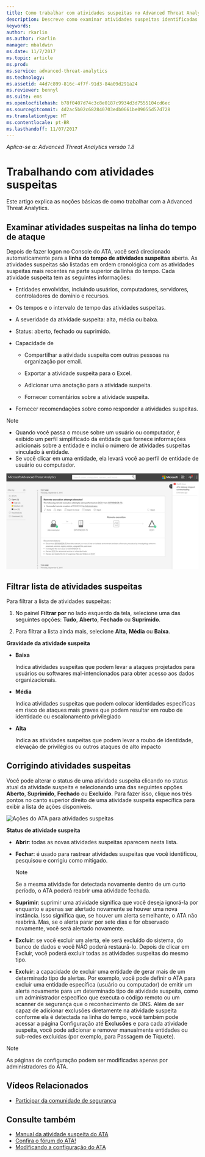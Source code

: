 ```yaml
---
title: Como trabalhar com atividades suspeitas no Advanced Threat Analytics | Microsoft Docs
description: Descreve como examinar atividades suspeitas identificadas pelo ATA
keywords: 
author: rkarlin
ms.author: rkarlin
manager: mbaldwin
ms.date: 11/7/2017
ms.topic: article
ms.prod: 
ms.service: advanced-threat-analytics
ms.technology: 
ms.assetid: 44d7c899-816c-4f7f-91d3-84a09d291a24
ms.reviewer: bennyl
ms.suite: ems
ms.openlocfilehash: b78f0407d74c3c8e0187c9934d3d7555104cd6ec
ms.sourcegitcommit: 4d2ac5b02c682840703edb0661be09055d57d728
ms.translationtype: HT
ms.contentlocale: pt-BR
ms.lasthandoff: 11/07/2017
---
```

*Aplica-se a: Advanced Threat Analytics versão 1.8*



# <a name="working-with-suspicious-activities"></a>Trabalhando com atividades suspeitas
Este artigo explica as noções básicas de como trabalhar com a Advanced Threat Analytics.

## <a name="review-suspicious-activities-on-the-attack-time-line"></a>Examinar atividades suspeitas na linha do tempo de ataque
Depois de fazer logon no Console do ATA, você será direcionado automaticamente para a **linha do tempo de atividades suspeitas** aberta. As atividades suspeitas são listadas em ordem cronológica com as atividades suspeitas mais recentes na parte superior da linha do tempo.
Cada atividade suspeita tem as seguintes informações:

-   Entidades envolvidas, incluindo usuários, computadores, servidores, controladores de domínio e recursos.

-   Os tempos e o intervalo de tempo das atividades suspeitas.

-   A severidade da atividade suspeita: alta, média ou baixa.

-   Status: aberto, fechado ou suprimido.

-   Capacidade de

    -   Compartilhar a atividade suspeita com outras pessoas na organização por email.

    -   Exportar a atividade suspeita para o Excel.

    -   Adicionar uma anotação para a atividade suspeita.

    -   Fornecer comentários sobre a atividade suspeita.

-   Fornecer recomendações sobre como responder a atividades suspeitas.

> [!NOTE]
> -   Quando você passa o mouse sobre um usuário ou computador, é exibido um perfil simplificado da entidade que fornece informações adicionais sobre a entidade e inclui o número de atividades suspeitas vinculado à entidade.
> -   Se você clicar em uma entidade, ela levará você ao perfil de entidade de usuário ou computador.

![Imagem da linha do tempo das atividades suspeitas do ATA](media/ATA-Suspicious-Activity-Timeline.JPG)

## <a name="filter-suspicious-activities-list"></a>Filtrar lista de atividades suspeitas
Para filtrar a lista de atividades suspeitas:

1.  No painel **Filtrar por** no lado esquerdo da tela, selecione uma das seguintes opções: **Tudo**, **Aberto**, **Fechado** ou **Suprimido**.

2.  Para filtrar a lista ainda mais, selecione **Alta**, **Média** ou **Baixa**.

**Gravidade da atividade suspeita**

-   **Baixa**

    Indica atividades suspeitas que podem levar a ataques projetados para usuários ou softwares mal-intencionados para obter acesso aos dados organizacionais.

-   **Média**

    Indica atividades suspeitas que podem colocar identidades específicas em risco de ataques mais graves que podem resultar em roubo de identidade ou escalonamento privilegiado

-   **Alta**

    Indica as atividades suspeitas que podem levar a roubo de identidade, elevação de privilégios ou outros ataques de alto impacto




## <a name="remediating-suspicious-activities"></a>Corrigindo atividades suspeitas
Você pode alterar o status de uma atividade suspeita clicando no status atual da atividade suspeita e selecionando uma das seguintes opções **Aberto**, **Suprimido**, **Fechado** ou **Excluído**.
Para fazer isso, clique nos três pontos no canto superior direito de uma atividade suspeita específica para exibir a lista de ações disponíveis.

![Ações do ATA para atividades suspeitas](./media/sa-actions.png)

**Status de atividade suspeita**

-   **Abrir**: todas as novas atividades suspeitas aparecem nesta lista.

-   **Fechar**: é usado para rastrear atividades suspeitas que você identificou, pesquisou e corrigiu como mitigado.

    > [!NOTE]
    > Se a mesma atividade for detectada novamente dentro de um curto período, o ATA poderá reabrir uma atividade fechada.

-   **Suprimir**: suprimir uma atividade significa que você deseja ignorá-la por enquanto e apenas ser alertado novamente se houver uma nova instância. Isso significa que, se houver um alerta semelhante, o ATA não reabrirá. Mas, se o alerta parar por sete dias e for observado novamente, você será alertado novamente.

- **Excluir**: se você excluir um alerta, ele será excluído do sistema, do banco de dados e você NÃO poderá restaurá-lo. Depois de clicar em Excluir, você poderá excluir todas as atividades suspeitas do mesmo tipo.

- **Excluir**: a capacidade de excluir uma entidade de gerar mais de um determinado tipo de alertas. Por exemplo, você pode definir o ATA para excluir uma entidade específica (usuário ou computador) de emitir um alerta novamente para um determinado tipo de atividade suspeita, como um administrador específico que executa o código remoto ou um scanner de segurança que o reconhecimento de DNS. Além de ser capaz de adicionar exclusões diretamente na atividade suspeita conforme ela é detectada na linha do tempo, você também pode acessar a página Configuração até **Exclusões** e para cada atividade suspeita, você pode adicionar e remover manualmente entidades ou sub-redes excluídas (por exemplo, para Passagem de Tíquete). 
> [!NOTE]
> As páginas de configuração podem ser modificadas apenas por administradores do ATA.


## <a name="related-videos"></a>Vídeos Relacionados
- [Participar da comunidade de segurança](https://channel9.msdn.com/Shows/Microsoft-Security/Join-the-Security-Community)


## <a name="see-also"></a>Consulte também
- [Manual da atividade suspeita do ATA](http://aka.ms/ataplaybook)
- [Confira o fórum do ATA!](https://social.technet.microsoft.com/Forums/security/home?forum=mata)
- [Modificando a configuração do ATA](modifying-ata-center-configuration.md)
